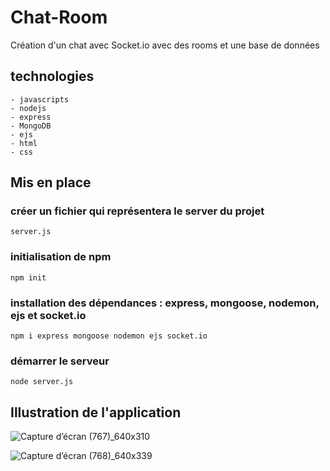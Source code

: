 # Chat-Room
Création d'un chat avec Socket.io avec des rooms et une base de données
## technologies 
    - javascripts
    - nodejs
    - express
    - MongoDB
    - ejs
    - html
    - css

## Mis en place
### créer un fichier qui représentera le server du projet 
    server.js 

### initialisation de npm
    npm init

### installation des dépendances : express, mongoose, nodemon, ejs et socket.io
    npm i express mongoose nodemon ejs socket.io

### démarrer le serveur
    node server.js
   
## Illustration de l'application 
![Capture d’écran (767)_640x310](https://github.com/user-attachments/assets/87257336-7810-4ae4-a2e5-95c55a3ccaf1)


![Capture d’écran (768)_640x339](https://github.com/user-attachments/assets/1da6f581-eb92-4682-8099-145fcdee808f) 


